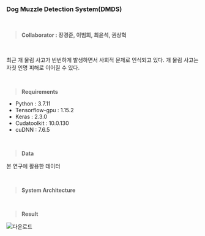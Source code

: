 ### Dog Muzzle Detection System(DMDS)

<br />

> **Collaborator : 장경준, 이범희, 최윤석, 권상혁**

<br />

최근 개 물림 사고가 빈번하게 발생하면서 사회적 문제로 인식되고 있다. 개 물림 사고는 자칫 인명 피해로 이어질 수 있다.

<br />

> **Requirements**

* Python : 3.7.11
* Tensorflow-gpu : 1.15.2
* Keras : 2.3.0
* Cudatoolkit : 10.0.130
* cuDNN : 7.6.5

<br />

> **Data**

본 연구에 활용한 데이터

<br />


> **System Architecture**

<br />

> **Result**

![다운로드](https://user-images.githubusercontent.com/77565332/131991397-3aeeabd8-9320-44c8-9c8d-04ec2301927e.png)
